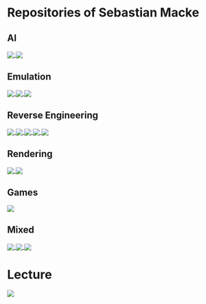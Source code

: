 # Repositories of Sebastian Macke

## AI

<a href="https://github.com/s-macke/AdventureAI">
  <img align="center" src="https://github-readme-stats.vercel.app/api/pin/?username=s-macke&repo=AdventureAI" />
</a>

<a href="https://github.com/s-macke/GoPT">
  <img align="center" src="https://github-readme-stats.vercel.app/api/pin/?username=s-macke&repo=GoPT" />
</a>

## Emulation

<a href="https://github.com/s-macke/FSHistory">
  <img align="center" src="https://github-readme-stats.vercel.app/api/pin/?username=s-macke&repo=FSHistory" />
</a>

<a href="https://github.com/s-macke/jor1k">
  <img align="center" src="https://github-readme-stats.vercel.app/api/pin/?username=s-macke&repo=jor1k" />
</a>

<a href="https://github.com/s-macke/SIDSpectro">
  <img align="center" src="https://github-readme-stats.vercel.app/api/pin/?username=s-macke&repo=SIDSpectro" />
</a>

## Reverse Engineering

<a href="https://github.com/s-macke/VoxelSpace">
  <img align="center" src="https://github-readme-stats.vercel.app/api/pin/?username=s-macke&repo=VoxelSpace" />
</a>

<a href="https://github.com/s-macke/starflight-reverse">
  <img align="center" src="https://github-readme-stats.vercel.app/api/pin/?username=s-macke&repo=starflight-reverse" />
</a>

<a href="https://github.com/s-macke/Test-Drive-3-Maps">
  <img align="center" src="https://github-readme-stats.vercel.app/api/pin/?username=s-macke&repo=Test-Drive-3-Maps" />
</a>

<a href="https://github.com/s-macke/SAM">
  <img align="center" src="https://github-readme-stats.vercel.app/api/pin/?username=s-macke&repo=SAM" />
</a>

<a href="https://github.com/s-macke/mathematica-encode">
  <img align="center" src="https://github-readme-stats.vercel.app/api/pin/?username=s-macke&repo=mathematica-encode" />
</a>

## Rendering

<a href="https://github.com/s-macke/WebGPU-Lab">
  <img align="center" src="https://github-readme-stats.vercel.app/api/pin/?username=s-macke&repo=WebGPU-Lab" />
</a>

<a href="https://github.com/s-macke/CoreCascade">
  <img align="center" src="https://github-readme-stats.vercel.app/api/pin/?username=s-macke&repo=CoreCascade" />
</a>



## Games

<a href="https://github.com/s-macke/Interplanetary-Postal-Service">
  <img align="center" src="https://github-readme-stats.vercel.app/api/pin/?username=s-macke&repo=Interplanetary-Postal-Service" />
</a>


## Mixed


<a href="https://github.com/s-macke/Forthly">
  <img align="center" src="https://github-readme-stats.vercel.app/api/pin/?username=s-macke&repo=Forthly" />
</a>

<a href="https://github.com/s-macke/SlapperX">
  <img align="center" src="https://github-readme-stats.vercel.app/api/pin/?username=s-macke&repo=SlapperX" />
</a>

<a href="https://github.com/s-macke/Abstruse-Goose-Archive">
  <img align="center" src="https://github-readme-stats.vercel.app/api/pin/?username=s-macke&repo=Abstruse-Goose-Archive" />
</a>

# Lecture

<a href="https://github.com/s-macke/concepts-of-programming-languages">
  <img align="center" src="https://github-readme-stats.vercel.app/api/pin/?username=s-macke&repo=concepts-of-programming-languages" />
</a>




<!--
**s-macke/s-macke** is a ✨ _special_ ✨ repository because its `README.md` (this file) appears on your GitHub profile.

Here are some ideas to get you started:

- 🔭 I’m currently working on ...
- 🌱 I’m currently learning ...
- 👯 I’m looking to collaborate on ...
- 🤔 I’m looking for help with ...
- 💬 Ask me about ...
- 📫 How to reach me: ...
- 😄 Pronouns: ...
- ⚡ Fun fact: ...
-->
